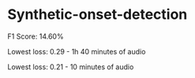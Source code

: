 # Synthetic-onset-detection

F1 Score: 14.60%

Lowest loss: 0.29 - 1h 40 minutes of audio

Lowest loss: 0.21 - 10 minutes of audio